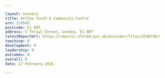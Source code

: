 ```yaml
---

layout: nursery
title: Attlee Youth & Community Centre
urn: 119545
postcode: E1 6RT
address: 5 Thrawl Street, London, E1 6RT
latestReportUrl: https://reports.ofsted.gov.uk/provider/files/2548798/urn/119545.pdf
teaching: 0
development: 0
leadership: 0
outcomes: 0
overall: 0
date: 17 February 2016

---
```

